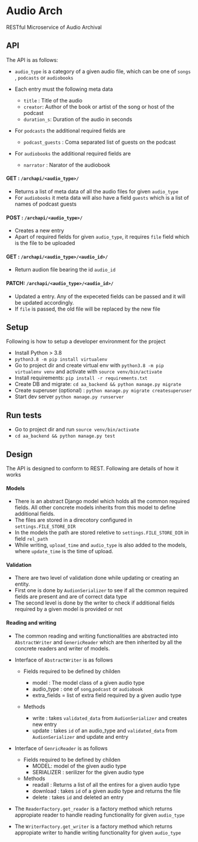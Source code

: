 # Audio Arch
RESTful Microservice of Audio Archival

## API
The API is as follows:

- `audio_type` is a category of a given audio file, which can be one of `songs` , `podcasts` or `audiobooks`
- Each entry must the following meta data
    - `title` : Title of the audio
    - `creator`: Author of the book or artist of the song or host of the podcast
    - `duration_s`: Duration of the audio in seconds
- For `podcasts` the additional required fields are
    - `podcast_guests` : Coma separated list of guests on the podcast

- For `audiobooks` the additional required fields are
    - `narrator` : Narator of the audiobook


#### GET : `/archapi/<audio_type>/`
- Returns a list of meta data of all the audio files for given `audio_type`
- For `audiobooks` it meta data will also have a field `guests` which is a list of names of podcast guests


#### POST : `/archapi/<audio_type>/`
- Creates a new entry
- Apart of required fields for given `audio_type`, it requires `file` field which is the file to be uploaded

#### GET : `/archapi/<audio_type>/<audio_id>/`
- Return audion file bearing the id `audio_id`

#### PATCH: `/archapi/<audio_type>/<audio_id>/`
- Updated a entry. Any of the expeceted fields can be passed and it will be updated accordingly.
- If `file` is passed, the old file will be replaced by the new file


## Setup
Following is how to setup a developer environment for the project
- Install Python > 3.8
- `python3.8 -m pip install virtualenv`
- Go to project dir and create virtual env with `python3.8 -m pip virtualenv venv` and activate with `source venv/bin/activate`
- Install requirements: `pip install -r requirements.txt`
- Create DB and migrate: `cd aa_backend && python manage.py migrate`
- Create superuser (optional) : `python manage.py migrate createsuperuser`
- Start dev server `python manage.py runserver`

## Run tests
- Go to project dir and run `source venv/bin/activate`
- `cd aa_backend && python manage.py test`

## Design
The API is designed to conform to REST. Following are details of how it works

#### Models
- There is an abstract Django model which holds all the common required fields. All other concrete models inherits from this model to define additional fields.
- The files are stored in a direcotory configured in `settings.FILE_STORE_DIR`
- In the models the path are stored reletive to `settings.FILE_STORE_DIR` in field `rel_path`
- While writing, `upload_time` and `audio_type` is also added to the models, where `update_time` is the time of upload.

#### Validation
- There are two level of validation done while updating or creating an entity.
- First one is done by `AudionSerializer` to see if all the common required fields are present and are of correct data type
- The second level is done by the writer to check if additional fields required by a given model is provided or not

#### Reading and writing
- The common reading and writing functionalities are abstracted into `AbstractWriter` and `GenericReader` which are then inherited by all the concrete readers and writer of models.
- Interface of `AbstractWriter` is as follows
    - Fields required to be defined by childen
        - model : The model class of a given audio type
        - audio_type : one of `song`,`podcast` or `audiobook`
        - extra_fields = list of extra field required by a given audio type

    - Methods
        - write : takes `validated_data` from `AudionSerializer` and creates new entry
        - update : takes `id` of an audio_type and `validated_data` from `AudionSerializer` and update and entry

- Interface of `GenricReader` is as follows
    - Fields required to be defined by childen
        - MODEL: model of the given audio type
        - SERIALIZER : serilizer for the given audio type
    - Methods
        - readall : Returns a list of all the entires for a given audio type
        - download : takes `id` of a given audio type and returns the file
        - delete : takes `id` and deleted an entry

-  The `ReaderFactory.get_reader` is a factory method which returns appropiate reader to handle reading functionality for given `audio_type`
- The `WriterFactory.get_writer` is a factory method which returns appropiate writer to handle writing functionality for given `audio_type`

